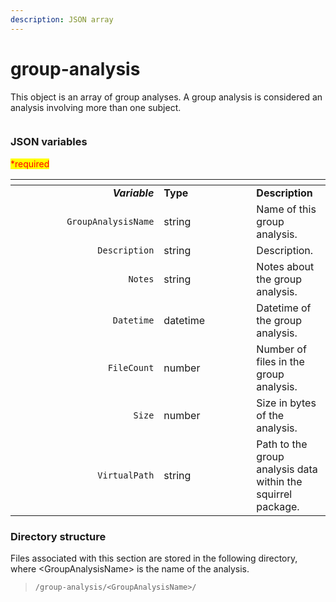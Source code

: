 ```yaml
---
description: JSON array
---
```


# group-analysis

This object is an array of group analyses. A group analysis is considered an analysis involving more than one subject.

<figure><img src="https://mermaid.ink/img/pako:eNqVlF1vmzAUhv9K5CoSkSAiEU2JK_Wqu5mmTVrvJm48fEi8Akb-0MKi_PfZBjuB9qLlAr8Hv8_xsQ_yGZWcAsLoIEh3XHz7WbQL8wjOVZI8daR8JQeIxnH1eJ2Nvr78-O7UyhgpUSSyr1uLTcA6qFkLMgpq5oBTB4I10CoZ3eiZy6amrFRujcQqxlsi-tXgcl-TJ6l__4HSJPLCZxnnD4LrjrSk7iWTkYsSH3qrR206pSkzpY_jO44GiNTCWLx4x0OFPsjIvcPskNAuYfZrV3DD2-lQ67zK5XJAkrVtkiCNrFht-2SlN7212nOwRjnp1XJ5c_DWdg0H8zVeuA8rz4WmujrGYGB8NCP8Rizg9QD4aAKELai-hkUo33pqfFdVVWxOS_BXSCiRRyIE6fF2Ck1W-Qw4O4XPoJOj-Ag4w0NHP8IOzOTfDhjcp2k8gPguy7JRJ38ZVUecdScUowZEQxg1d8DZJiyQOkIDBcJGUqiIrlWBivZirLozLYAvlCkuEK5ILSFGRCv-0rclwkpo8KZnRsyV0gSXqe0X55MY4TM6IZzGqEd4m-7Wuzx7yHf55mGb77P8EqN_jkjX--HJ7_ebzW6b55f_m-mWow?type=png" alt=""><figcaption></figcaption></figure>

### JSON variables

<mark style="color:red;">\*required</mark>

<table data-header-hidden><thead><tr><th width="221.33333333333331" align="right"></th><th width="132"></th><th></th></tr></thead><tbody><tr><td align="right"><em><strong>Variable</strong></em></td><td><strong>Type</strong></td><td><strong>Description</strong></td></tr><tr><td align="right"><code>GroupAnalysisName</code></td><td>string</td><td>Name of this group analysis.</td></tr><tr><td align="right"><code>Description</code></td><td>string</td><td>Description.</td></tr><tr><td align="right"><code>Notes</code></td><td>string</td><td>Notes about the group analysis.</td></tr><tr><td align="right"><code>Datetime</code></td><td>datetime</td><td>Datetime of the group analysis.</td></tr><tr><td align="right"><code>FileCount</code></td><td>number</td><td>Number of files in the group analysis.</td></tr><tr><td align="right"><code>Size</code></td><td>number</td><td>Size in bytes of the analysis.</td></tr><tr><td align="right"><code>VirtualPath</code></td><td>string</td><td>Path to the group analysis data within the squirrel package.</td></tr></tbody></table>

### Directory structure

Files associated with this section are stored in the following directory, where \<GroupAnalysisName> is the name of the analysis.

> `/group-analysis/<GroupAnalysisName>/`
